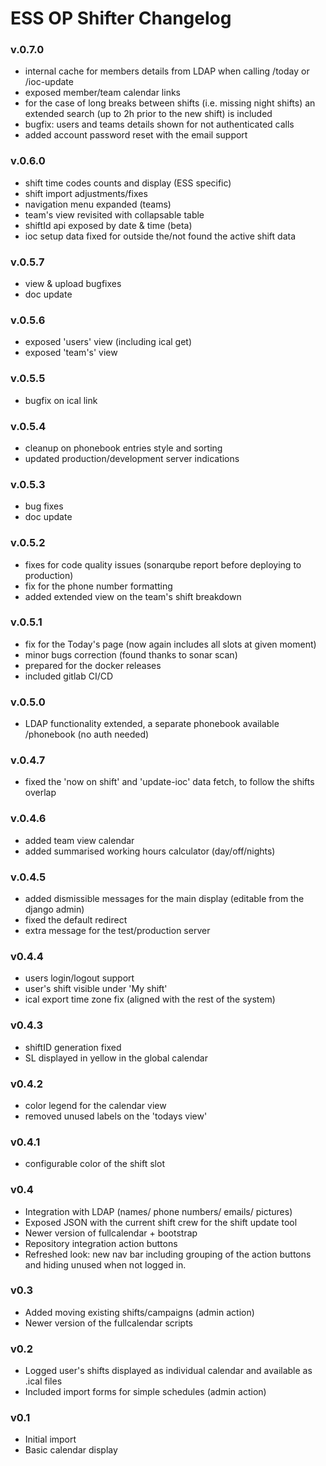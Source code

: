 # ESS OP Shifter Changelog

### v.0.7.0
- internal cache for members details from LDAP when calling /today or /ioc-update
- exposed member/team calendar links
- for the case of long breaks between shifts (i.e. missing night shifts) an extended 
    search (up to 2h prior to the new shift) is included
- bugfix: users and teams details shown for not authenticated calls
- added account password reset with the email support

### v.0.6.0
- shift time codes counts and display (ESS specific)
- shift import adjustments/fixes
- navigation menu expanded (teams)
- team's view revisited with collapsable table
- shiftId api exposed by date & time (beta)
- ioc setup data fixed for outside the/not found the active shift data

### v.0.5.7
- view & upload bugfixes
- doc update

### v.0.5.6
- exposed 'users' view (including ical get)
- exposed 'team's' view

### v.0.5.5
- bugfix on ical link

### v.0.5.4
- cleanup on phonebook entries style and sorting
- updated production/development server indications

### v.0.5.3
- bug fixes
- doc update

### v.0.5.2
- fixes for code quality issues (sonarqube report before deploying to production)
- fix for the phone number formatting
- added extended view on the team's shift breakdown

### v.0.5.1
- fix for the Today's page (now again includes all slots at given moment)
- minor bugs correction (found thanks to sonar scan)
- prepared for the docker releases
- included gitlab CI/CD

### v.0.5.0
- LDAP functionality extended, a separate phonebook available /phonebook (no auth needed)

### v.0.4.7
- fixed the 'now on shift' and 'update-ioc' data fetch, to follow the shifts overlap

### v.0.4.6
- added team view calendar
- added summarised working hours calculator  (day/off/nights)

### v.0.4.5
- added dismissible messages for the main display (editable from the django admin)
- fixed the default redirect
- extra message for the test/production server

### v0.4.4
- users login/logout support
- user's shift visible under 'My shift'
- ical export time zone fix (aligned with the rest of the system)

### v0.4.3
- shiftID generation fixed
- SL displayed in yellow in the global calendar

### v0.4.2
- color legend for the calendar view
- removed unused labels on the 'todays view'

### v0.4.1
- configurable color of the shift slot

### v0.4
- Integration with LDAP (names/ phone numbers/ emails/ pictures)
- Exposed JSON with the current shift crew for the shift update tool
- Newer version of fullcalendar + bootstrap
- Repository integration action buttons
- Refreshed look: new nav bar including grouping of the action buttons and hiding unused when not logged in.

### v0.3
- Added moving existing shifts/campaigns (admin action)
- Newer version of the fullcalendar scripts

### v0.2
- Logged user's shifts displayed as individual calendar and available as .ical files
- Included import forms for simple schedules (admin action)

### v0.1
- Initial import
- Basic calendar display